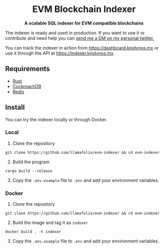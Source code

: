 <h1 align="center">
<strong>EVM Blockchain Indexer</strong>
</h1>
<p align="center">
<strong>A scalable SQL indexer for EVM compatible blockchains</strong>
</p>

The indexer is ready and used in production. If you want to use it or contribute and need help you can [send me a DM on my personal twitter.](https://twitter.com/eaberrueta)

You can track the indexer in action from https://dashboard.kindynos.mx or use it through the API at https://indexer.kindynos.mx

## Requirements

- [Rust](https://www.rust-lang.org/tools/install)
- [CockroachDB](https://www.cockroachlabs.com/)
- [Redis](https://redis.io/)

## Install

You can try the indexer locally or through Docker.

### Local

1. Clone the repository

```
git clone https://github.com/llamafolio/evm-indexer && cd evm-indexer
```

2. Build the program

```
cargo build --release
```

3. Copy the `.env.example` file to `.env` and add your environment variables.

### Docker

1. Clone the repository

```
git clone https://github.com/llamafolio/evm-indexer && cd evm-indexer
```

2. Build the image and tag it as `indexer`

```
docker build . -t indexer
```

3. Copy the `.env.example` file to `.env` and add your environment variables.

